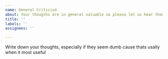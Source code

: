 ```yaml
---
name: General Criticism
about: Your thougths are in general valuable so please let us hear them
title: ''
labels: ''
assignees: ''

---
```


Write down your thoughts, especially if they seem dumb cause thats usally when it most useful
